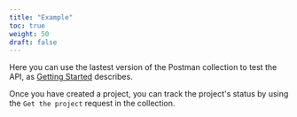 ```yaml
---
title: "Example"
toc: true
weight: 50
draft: false
---
```


Here you can use the lastest version of the Postman collection to test the API, as [Getting Started](/usage/getting-started/#example-datasets) describes.

Once you have created a project, you can track the project's status by using the `Get the project` request in the collection.


